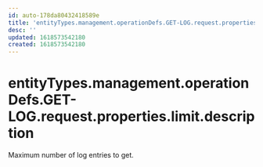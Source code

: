 ```yaml
---
id: auto-178da80432418589e
title: 'entityTypes.management.operationDefs.GET-LOG.request.properties.limit.description'
desc: ''
updated: 1618573542180
created: 1618573542180
---
```

# entityTypes.management.operationDefs.GET-LOG.request.properties.limit.description

Maximum number of log entries to get.